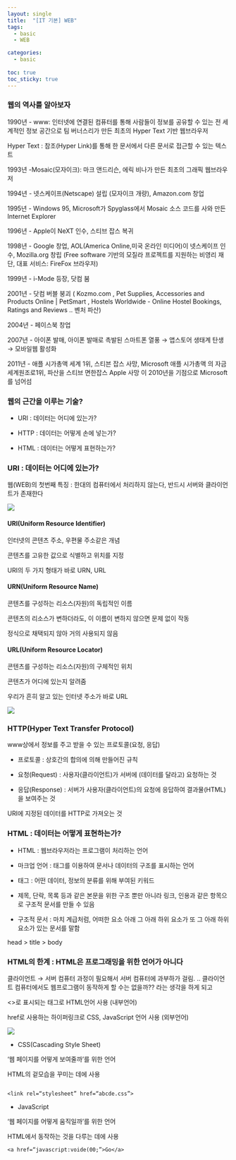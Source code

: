 ```yaml
---
layout: single
title:  "[IT 기본] WEB"
tags:
  - basic
  - WEB

categories:
  - basic
    
toc: true
toc_sticky: true
---
```



### 웹의 역사를 알아보자
1990년 - www: 인터넷에 연결된 컴퓨터를 통해 사람들이 정보를 공유할 수 있는 전 세계적인 정보 공간으로 팀 버너스리가 만든 최초의 Hyper Text 기반 웹브라우저

 Hyper Text : 참조(Hyper Link)를 통해 한 문서에서 다른 문서로 접근할 수 있는 텍스트

1993년 -Mosaic(모자이크): 마크 앤드리슨, 에릭 비나가 만든 최초의 그래픽 웹브라우저

1994년 - 넷스케이프(Netscape) 설립 (모자이크 개량), Amazon.com 창업

1995년 - Windows 95, Microsoft가 Spyglass에서 Mosaic 소스 코드를 사와 만든 Internet Explorer

1996년 - Apple이 NeXT 인수, 스티브 잡스 복귀

1998년 - Google 창업, AOL(America Online,미국 온라인 미디어)이 넷스케이프 인수, Mozilla.org 창립 (Free software 기반의 모질라 프로젝트를 지원하는 비영리 재단, 대표 서비스:  FireFox 브라우저)

1999년 - i-Mode 등장, 닷컴 붐

2001년 - 닷컴 버블 붕괴 ( Kozmo.com , Pet Supplies, Accessories and Products Online | PetSmart , Hostels Worldwide - Online Hostel Bookings, Ratings and Reviews .. 벤처 파산)

2004년 - 페이스북 창업

2007년 - 아이폰 발매, 아이폰 발매로 촉발된 스마트폰 열풍 → 앱스토어 생태계 탄생 → 모바일웹 활성화

2011년 - 애플 시가총액 세계 1위, 스티븐 잡스 사망, Microsoft 애플 시가총액 의 자금세계원조로1위, 파산을 스티브 면한잡스 Apple 사망 이 2010년을 기점으로 Microsoft를 넘어섬

 

### 웹의 근간을 이루는 기술?
- URI : 데이터는 어디에 있는가? 

- HTTP : 데이터는 어떻게 손에 넣는가? 

- HTML : 데이터는 어떻게 표현하는가?

### URI : 데이터는 어디에 있는가? 
웹(WEB)의 첫번째 특징 : 한대의 컴퓨터에서 처리하지 않는다, 반드시 서버와 클라이언트가 존재한다





![](https://images.velog.io/images/yuran3391/post/ac5a43a2-9eef-4510-9d27-6eecc8248d0c/image.png)



#### URI(Uniform Resource Identifier)

인터넷의 콘텐츠 주소, 우편물 주소같은 개념 

콘텐츠를 고유한 값으로 식별하고 위치를 지정 

URI의 두 가지 형태가 바로 URN, URL

#### URN(Uniform Resource Name)

콘텐츠를 구성하는 리소스(자원)의 독립적인 이름 

콘텐츠의 리소스가 변하더라도, 이 이름이 변하지 않으면 문제 없이 작동 

정식으로 채택되지 않아 거의 사용되지 않음

#### URL(Uniform Resource Locator)

콘텐츠를 구성하는 리소스(자원)의 구체적인 위치 

콘텐츠가 어디에 있는지 알려줌 

우리가 흔히 알고 있는 인터넷 주소가 바로 URL



 ![](https://images.velog.io/images/yuran3391/post/19a76081-3575-4cab-b5cd-4fb0ceb2f100/image.png)

### HTTP(Hyper Text Transfer Protocol)

www상에서 정보를 주고 받을 수 있는 프로토콜(요청, 응답) 

- 프로토콜 : 상호간의 합의에 의해 만들어진 규칙 

- 요청(Request) : 사용자(클라이언트)가 서버에 (데이터를 달라고) 요청하는 것 

- 응답(Response) : 서버가 사용자(클라이언트)의 요청에 응답하여 결과물(HTML)을 보여주는 것 

URI에 지정된 데이터를 HTTP로 가져오는 것

 

 

 

 

### HTML : 데이터는 어떻게 표현하는가?
- HTML : 웹브라우저라는 프로그램이 처리하는 언어 

- 마크업 언어 : 태그를 이용하여 문서나 데이터의 구조를 표시하는 언어 


- 태그 : 어떤 데이터, 정보의 분류를 위해 부여된 키워드 

- 제목, 단락, 목록 등과 같은 본문을 위한 구조 뿐만 아니라 링크, 인용과 같은 항목으로 구조적 문서를 만들 수 있음 

- 구조적 문서 : 마치 계급처럼, 어떠한 요소 아래 그 아래 하위 요소가 또 그 아래 하위 요소가 있는 문서를 말함

 head > title > body

 


 

### HTML의 한계 : HTML은 프로그래밍을 위한 언어가 아니다

클라이언트 → 서버 컴퓨터 과정이 필요해서 서버 컴퓨터에 과부하가 걸림. .. 클라이언트 컴퓨터에서도 웹프로그램이 동작하게 할 수는 없을까?? 라는 생각을 하게 되고

<>로 표시되는 태그로 HTML언어 사용 (내부언어)

href로 사용하는 하이퍼링크로 CSS, JavaScript 언어 사용 (외부언어)


![](https://images.velog.io/images/yuran3391/post/0ee1488e-2fc4-4d64-b707-beed783e3549/image.png)

- CSS(Cascading Style Sheet)

‘웹 페이지를 어떻게 보여줄까’를 위한 언어 

HTML의 겉모습을 꾸미는 데에 사용 
```

<link rel=“stylesheet” href=“abcde.css”>

```
- JavaScript

‘웹 페이지를 어떻게 움직일까’를 위한 언어 

HTML에서 동작하는 것을 다루는 데에 사용 

```
<a href=“javascript:voide(00;”>Go</a>
```
 


 

